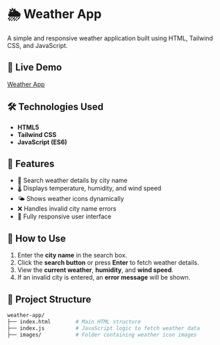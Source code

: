 # 🌦️ Weather App

A simple and responsive weather application built using HTML, Tailwind CSS, and JavaScript.

## 🔗 Live Demo  
<a href="https://amruthacgowda.github.io/weather-app" target="_blank">Weather App</a>

## 🛠️ Technologies Used

- **HTML5**
- **Tailwind CSS**
- **JavaScript (ES6)**

## 🚀 Features

- 🔎 Search weather details by city name
- 🌡️ Displays temperature, humidity, and wind speed
- 🌤️ Shows weather icons dynamically
- ❌ Handles invalid city name errors
- 📱 Fully responsive user interface

## 📌 How to Use

1. Enter the **city name** in the search box.
2. Click the **search button** or press **Enter** to fetch weather details.
3. View the **current weather**, **humidity**, and **wind speed**.
4. If an invalid city is entered, an **error message** will be shown.

## 📂 Project Structure

```bash
weather-app/
├── index.html        # Main HTML structure
├── index.js          # JavaScript logic to fetch weather data
├── images/           # Folder containing weather icon images